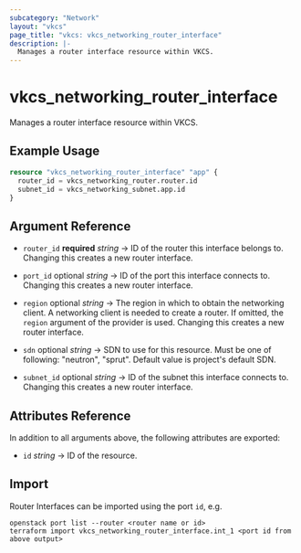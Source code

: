 ```yaml
---
subcategory: "Network"
layout: "vkcs"
page_title: "vkcs: vkcs_networking_router_interface"
description: |-
  Manages a router interface resource within VKCS.
---
```


# vkcs_networking_router_interface

Manages a router interface resource within VKCS.

## Example Usage
```terraform
resource "vkcs_networking_router_interface" "app" {
  router_id = vkcs_networking_router.router.id
  subnet_id = vkcs_networking_subnet.app.id
}
```

## Argument Reference
- `router_id` **required** *string* &rarr;  ID of the router this interface belongs to. Changing this creates a new router interface.

- `port_id` optional *string* &rarr;  ID of the port this interface connects to. Changing this creates a new router interface.

- `region` optional *string* &rarr;  The region in which to obtain the networking client. A networking client is needed to create a router. If omitted, the `region` argument of the provider is used. Changing this creates a new router interface.

- `sdn` optional *string* &rarr;  SDN to use for this resource. Must be one of following: "neutron", "sprut". Default value is project's default SDN.

- `subnet_id` optional *string* &rarr;  ID of the subnet this interface connects to. Changing this creates a new router interface.


## Attributes Reference
In addition to all arguments above, the following attributes are exported:
- `id` *string* &rarr;  ID of the resource.



## Import

Router Interfaces can be imported using the port `id`, e.g.

```shell
openstack port list --router <router name or id>
terraform import vkcs_networking_router_interface.int_1 <port id from above output>
```
